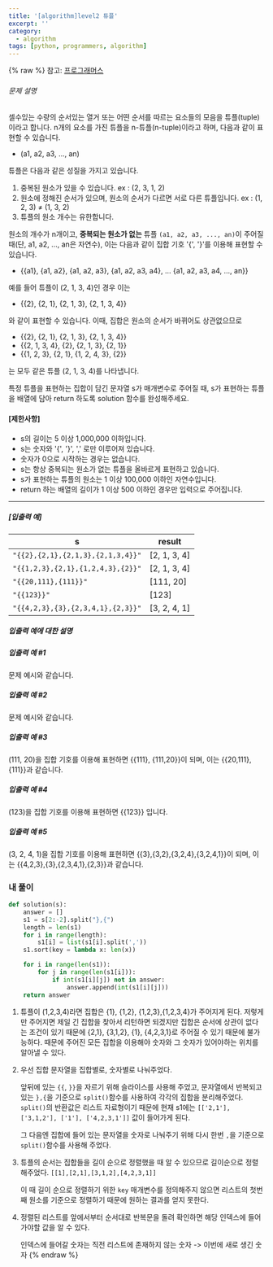 ```yaml
---
title: '[algorithm]level2 튜플'
excerpt: ''
category:
  - algorithm
tags: [python, programmers, algorithm]
---
```


{% raw %}
참고: [프로그래머스](https://programmers.co.kr/learn/courses/30/lessons/64065)

###### 문제 설명

셀수있는 수량의 순서있는 열거 또는 어떤 순서를 따르는 요소들의 모음을 튜플(tuple)이라고 합니다. n개의 요소를 가진 튜플을 n-튜플(n-tuple)이라고 하며, 다음과 같이 표현할 수 있습니다.

- (a1, a2, a3, ..., an)

튜플은 다음과 같은 성질을 가지고 있습니다.

1. 중복된 원소가 있을 수 있습니다. ex : (2, 3, 1, 2)
2. 원소에 정해진 순서가 있으며, 원소의 순서가 다르면 서로 다른 튜플입니다. ex : (1, 2, 3) ≠ (1, 3, 2)
3. 튜플의 원소 개수는 유한합니다.

원소의 개수가 n개이고, **중복되는 원소가 없는** 튜플 `(a1, a2, a3, ..., an)`이 주어질 때(단, a1, a2, ..., an은 자연수), 이는 다음과 같이 집합 기호 '{', '}'를 이용해 표현할 수 있습니다.

- {{a1}, {a1, a2}, {a1, a2, a3}, {a1, a2, a3, a4}, ... {a1, a2, a3, a4, ..., an}}

예를 들어 튜플이 (2, 1, 3, 4)인 경우 이는

- {{2}, {2, 1}, {2, 1, 3}, {2, 1, 3, 4}}

와 같이 표현할 수 있습니다. 이때, 집합은 원소의 순서가 바뀌어도 상관없으므로

- {{2}, {2, 1}, {2, 1, 3}, {2, 1, 3, 4}}
- {{2, 1, 3, 4}, {2}, {2, 1, 3}, {2, 1}}
- {{1, 2, 3}, {2, 1}, {1, 2, 4, 3}, {2}}

는 모두 같은 튜플 (2, 1, 3, 4)를 나타냅니다.

특정 튜플을 표현하는 집합이 담긴 문자열 s가 매개변수로 주어질 때, s가 표현하는 튜플을 배열에 담아 return 하도록 solution 함수를 완성해주세요.

#### **[제한사항]**

- s의 길이는 5 이상 1,000,000 이하입니다.
- s는 숫자와 '{', '}', ',' 로만 이루어져 있습니다.
- 숫자가 0으로 시작하는 경우는 없습니다.
- s는 항상 중복되는 원소가 없는 튜플을 올바르게 표현하고 있습니다.
- s가 표현하는 튜플의 원소는 1 이상 100,000 이하인 자연수입니다.
- return 하는 배열의 길이가 1 이상 500 이하인 경우만 입력으로 주어집니다.

---

##### **[입출력 예]**

| s                                 | result       |
| --------------------------------- | ------------ |
| `"{{2},{2,1},{2,1,3},{2,1,3,4}}"` | [2, 1, 3, 4] |
| `"{{1,2,3},{2,1},{1,2,4,3},{2}}"` | [2, 1, 3, 4] |
| `"{{20,111},{111}}"`              | [111, 20]    |
| `"{{123}}"`                       | [123]        |
| `"{{4,2,3},{3},{2,3,4,1},{2,3}}"` | [3, 2, 4, 1] |

##### **입출력 예에 대한 설명**

##### **입출력 예 #1**

문제 예시와 같습니다.

##### **입출력 예 #2**

문제 예시와 같습니다.

##### **입출력 예 #3**

(111, 20)을 집합 기호를 이용해 표현하면 {{111}, {111,20}}이 되며, 이는 {{20,111},{111}}과 같습니다.

##### **입출력 예 #4**

(123)을 집합 기호를 이용해 표현하면 {{123}} 입니다.

##### **입출력 예 #5**

(3, 2, 4, 1)을 집합 기호를 이용해 표현하면 {{3},{3,2},{3,2,4},{3,2,4,1}}이 되며, 이는 {{4,2,3},{3},{2,3,4,1},{2,3}}과 같습니다.

### 내 풀이

```python
def solution(s):
    answer = []
    s1 = s[2:-2].split("},{")
    length = len(s1)
    for i in range(length):
        s1[i] = list(s1[i].split(','))
    s1.sort(key = lambda x: len(x))

    for i in range(len(s1)):
        for j in range(len(s1[i])):
            if int(s1[i][j]) not in answer:
                answer.append(int(s1[i][j]))
    return answer
```

1. 튜플이 (1,2,3,4)라면 집합은 {1}, {1,2}, {1,2,3},{1,2,3,4}가 주어지게 된다. 저렇게만 주어지면 제일 긴 집합을 찾아서 리턴하면 되겠지만 집합은 순서에 상관이 없다는 조건이 있기 때문에 {2,1}, {3,1,2}, {1}, {4,2,3,1}로 주어질 수 있기 때문에 불가능하다. 때문에 주어진 모든 집합을 이용해야 숫자와 그 숫자가 있어야하는 위치를 알아낼 수 있다.

2. 우선 집합 문자열을 집합별로, 숫자별로 나눠주었다.

   앞뒤에 있는 `{{`, `}}`을 자르기 위해 슬라이스를 사용해 주었고, 문자열에서 반복되고 있는 `},{`을 기준으로 `split()`함수를 사용하여 각각의 집합을 분리해주었다. `split()`의 반환값은 리스트 자료형이기 때문에 현재 s1에는 `[['2,1'], ['3,1,2'], ['1'], ['4,2,3,1']]` 값이 들어가게 된다.

   그 다음엔 집합에 들어 있는 문자열을 숫자로 나눠주기 위해 다시 한번 `,`을 기준으로 `split()`함수를 사용해 주었다.

3. 튜플의 순서는 집합들을 길이 순으로 정렬했을 때 알 수 있으므로 길이순으로 정렬해주었다. `[[1],[2,1],[3,1,2],[4,2,3,1]]`

   이 때 길이 순으로 정렬하기 위한 `key` 매개변수를 정의해주지 않으면 리스트의 첫번째 원소를 기준으로 정렬하기 때문에 원하는 결과를 얻지 못한다.

4. 정렬된 리스트를 앞에서부터 순서대로 반복문을 돌려 확인하면 해당 인덱스에 들어가야할 값을 알 수 있다.

   인덱스에 들어갈 숫자는 직전 리스트에 존재하지 않는 숫자 -> 이번에 새로 생긴 숫자
   {% endraw %}
